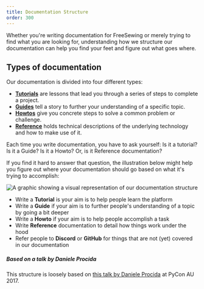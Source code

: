 ```yaml
---
title: Documentation Structure
order: 300
---
```


Whether you're writing documentation for FreeSewing or merely trying
to find what you are looking for, understanding how we structure our
documentation can help you find your feet and figure out what goes where.

## Types of documentation

Our documentation is divided into four different types:

- [**Tutorials**](/tutorials) are lessons that lead you through a series of steps to complete a project.
- [**Guides**](/guides) tell a story to further your understanding of a specific topic.
- [**Howtos**](/howtos) give you concrete steps to solve a common problem or challenge.
- [**Reference**](/reference) holds technical descriptions of the underlying technology and how to make use of it.

Each time you write documentation, you have to ask yourself: Is it a tutorial? Is it a Guide?
Is it a Howto? Or, is it Reference documentation?

If you find it hard to answer that question, the illustration below might help you figure out
where your documentation should go based on what it's trying to accomplish:

![A graphic showing a visual representation of our documentation
structure](docs.png "A visual representation of how our documentation is structured")

- Write a **Tutorial** is your aim is to help people learn the platform
- Write a **Guide** if your aim is to further people's understanding of a topic by going a bit deeper
- Write a **Howto** if your aim is to help people accomplish a task
- Write **Reference** documentation to detail how things work under the hood
- Refer people to **Discord** or **GitHub** for things that are not (yet) covered in our documentation

<Note>

##### Based on a talk by Daniele Procida

This structure is loosely based
on [this talk by Daniele Procida](https://www.youtube.com/watch?v=t4vKPhjcMZg) at
PyCon AU 2017.

</Note>
